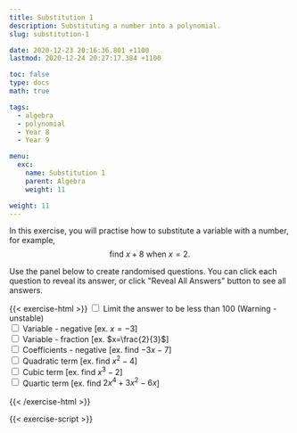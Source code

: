 ```yaml
---
title: Substitution 1
description: Substituting a number into a polynomial.
slug: substitution-1

date: 2020-12-23 20:16:36.801 +1100
lastmod: 2020-12-24 20:27:17.384 +1100

toc: false
type: docs
math: true

tags:
  - algebra
  - polynomial
  - Year 8
  - Year 9

menu:
  exc:
    name: Substitution 1
    parent: Algebra
    weight: 11

weight: 11
---
```


In this exercise, you will practise how to substitute a variable with a number, for example, $$ \text{find}~x+8~\text{when}~x=2. $$

Use the panel below to create randomised questions. You can click each question to reveal its answer, or click "Reveal All Answers" button to see all answers.

{{< exercise-html >}}
<input type="checkbox" id="lim" />
<label for="lim">Limit the answer to be less than 100 (Warning - unstable) </label><br />
<input type="checkbox" id="neg0" />
<label for="neg0">Variable - negative [ex. $x=-3$] </label><br />
<input type="checkbox" id="frac0" />
<label for="frac0">Variable - fraction [ex. $x=\frac{2}{3}$] </label><br />
<input type="checkbox" id="neg1" />
<label for="neg1">Coefficients - negative [ex. find $-3x - 7$] </label><br />
<input type="checkbox" id="deg0" />
<label for="deg0">Quadratic term [ex. find $x^2 - 4$] </label><br />
<input type="checkbox" id="deg1" />
<label for="deg1">Cubic term [ex. find $x^3 - 2$] </label><br />
<input type="checkbox" id="deg2" />
<label for="deg2">Quartic term [ex. find $2x^4 + 3x^2 - 6x$] </label><br />
<br>
{{< /exercise-html >}}

{{< exercise-script >}}

<script>
  function genQs() {
    // Question area
    const qbox = document.getElementById("questions");
    const qinst = document.getElementById("instructions");
    // Read value from the form
    const nq = document.getElementById("nq").value;
    let lim,neg0,neg1,frac0,deg0,deg1,deg2;
    [lim,neg0,neg1,frac0,deg0,deg1,deg2] = 
      ["lim","neg0","neg1","frac0","deg0","deg1","deg2"].map(chked);
    // Sanity check
    nqIsNumber = /[\d+]/.test(nq);
    if (!nqIsNumber || nq<1 || nq>10 ) {
      qbox.innerHTML = "Error: Invalid number of questions!";
      return;
    }
    // Coefficients
    const poolX = [...arange(neg0? -9 : 1, 9)];
    const poolCoeff = [...arange(neg1? -9 : 1, 9)];
    const poolLett = 'abcdefghijklmnpqrstuvwxyz'.split('');
    // Make questions
    qinst.innerHTML = "Evaluate the following expressions.";
    qbox.innerHTML = "";
    let options = MathJax.getMetricsFor(qbox);
    options.display = false;
    MathJax.texReset();
    for (let i = 0; i < nq; i++) {
      const lett = choice(poolLett);
      const order = deg2? 4 : deg1? 3 : deg0? 2 : 1;
      const generator = () => yn()? new Frac(choice(poolCoeff)) : 0;
      let x, coeffs, poly, ans;
      while (true) {
        x = new Frac(choice(poolX), frac0? choice(poolX, "z") : 1).reduce();
        coeffs = genCoeffs(order, generator, order, 2);
        poly = new Poly(coeffs, lett);
        ans = poly.eval(x);
        if (!lim || Math.abs(ans)<100) {break;}
      }
      const qTex = `${poly.tex()},~\\text{when}~${lett}=${x.tex()}`;
      const aTex = `=\\boldsymbol{${ans.tex()}}`;
      render(qTex, aTex, options).then((li) => {
        qbox.appendChild(li);
        MathJax.startup.document.clear();
        MathJax.startup.document.updateDocument();
      });
    }
    return;
  }
</script>
